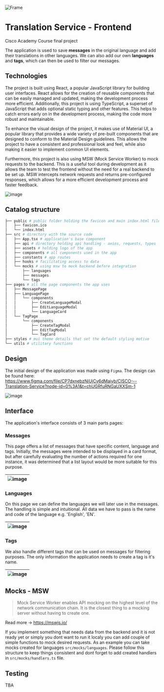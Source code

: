 ![Frame](https://user-images.githubusercontent.com/31045802/214465238-eb06f3d3-8281-42cb-affe-b63e80faed0b.png)
# Translation Service - Frontend
Cisco Academy Course final project

The application is used to save **messages** in the original language and add their translations in other languages. We can also add our own **languages** and **tags**, which can then be used to filter our messages.


## Technologies

The project is built using React, a popular JavaScript library for building user interfaces. React allows for the creation of reusable components that can be easily managed and updated, making the development process more efficient. Additionally, this project is using TypeScript, a superset of JavaScript that adds optional static typing and other features. This helps to catch errors early on in the development process, making the code more robust and maintainable.

To enhance the visual design of the project, it makes use of Material UI, a popular library that provides a wide variety of pre-built components that are designed to conform to the Material Design guidelines. This allows the project to have a consistent and professional look and feel, while also making it easier to implement common UI elements.

Furthermore, this project is also using MSW (Mock Service Worker) to mock requests to the backend. This is a useful tool during development as it allows the team to test the frontend without the need for a real backend to be set up. MSW intercepts network requests and returns pre-configured responses, which allows for a more efficient development process and faster feedback.

![image](https://user-images.githubusercontent.com/31045802/214466359-6f94a6eb-340a-425c-8941-87444cc7f9ef.png)



## Catalog structure

```bash
├── public # public folder holding the favicon and main index.html file
│   ├── favicon.ico
│   └── index.html
├── src # directory with the source code
│   ├── App.tsx # application's base component
│   ├── api # directory holding api handling - axios, requests, types
│   ├── assets # holding logo of the app
│   ├── components # all components used in the app
│   ├── constants # app routes
│   ├── hooks # facilitating access to data 
│   └── mocks # using msw to mock backend before integration
│       ├── languages
│       ├── messages
│       └── tags
├── pages # all the page components the app uses
│   ├── MessagePage
│   ├── LanguagePage
│   │   └── components
│   │       ├── CreateLanguageModal
│   │       ├── EditLanguageModal
│   │       └── LanguageCard
│   └── TagPage
│       └── components
│           ├── CreateTagModal
│           ├── EditTagModal
│           └── TagCard
├── styles # mui theme details that set the default styling motive
└── utils # utilitary functions
```

## Design

The initial design of the application was made using `Figma`. The design can be found here: 
https://www.figma.com/file/CP7dxnebzNiUjCv6dMaiyb/CISCO---Translation-Service?node-id=0%3A1&t=chUGRfuRNGaUXXSm-1

![image](https://user-images.githubusercontent.com/31045802/214466469-0973e6cd-3eb9-4f98-ac8c-a69d080977d6.png)



## Interface

The application's interface consists of 3 main parts pages:


### Messages

This page offers a list of messages that have specific content, language and tags.
Initially, the messages were intended to be displayed in a card format, but after carefully evaluating the number of actions required for one instance, it was determined that a list layout would be more suitable for this purpose.

| ![image](https://user-images.githubusercontent.com/31045802/214466669-e18ac764-e2f1-40f3-830d-5dd995647ddc.png) |
|-|



### Languages

On this page we can define the languages we will later use in the messages. The handling is simple and intuitional.
All data we have to pass is the name and code of the language e.g. 'English', 'EN'.

| ![image](https://user-images.githubusercontent.com/31045802/214466693-4056fb74-ce0f-47dc-a077-923f72564164.png) |
|-|

### Tags

We also handle different tags that can be used on messages for filtering purposes.
The only information the application needs to create a tag is it's name.

| ![image](https://user-images.githubusercontent.com/31045802/214466736-55a122aa-90c7-414f-899d-7aafa0894346.png) |
|-|


## Mocks - MSW

> Mock Service Worker enables API mocking on the highest level of the network communication chain. It is the closest thing to a mocking server without having to create one.

Read more -> https://mswjs.io/

If you implement something that needs data from the backend and it is not ready yet or simply you dont want to run it localy you can add couple of simple functions to mock desired requests. As an example you can take mocks created for languages `src/mocks/languages`. Please follow this structure to keep things consistent and dont forget to add created handlers in `src/mocks/handlers.ts` file.

## Testing
TBA
